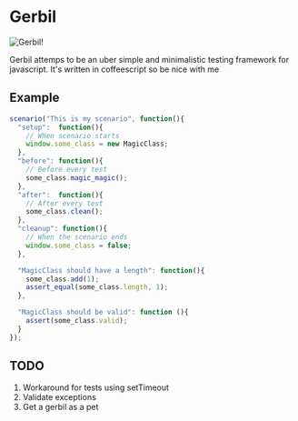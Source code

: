 # Gerbil

![Gerbil!](http://www.petsworld.co.uk/images/gerbil.jpg)

Gerbil attemps to be an uber simple and minimalistic testing framework for javascript.
It's written in coffeescript so be nice with me

## Example

```javascript
scenario("This is my scenario", function(){
  "setup":  function(){
    // When scenario starts
    window.some_class = new MagicClass;
  },
  "before": function(){
    // Before every test
    some_class.magic_magic();
  },
  "after":  function(){
    // After every test
    some_class.clean();
  },
  "cleanup": function(){
    // When the scenario ends
    window.some_class = false;
  },

  "MagicClass should have a length": function(){
    some_class.add(1);
    assert_equal(some_class.length, 1);
  },

  "MagicClass should be valid": function (){
    assert(some_class.valid);
  }
});
```

## TODO
  1. Workaround for tests using setTimeout
  2. Validate exceptions
  3. Get a gerbil as a pet
